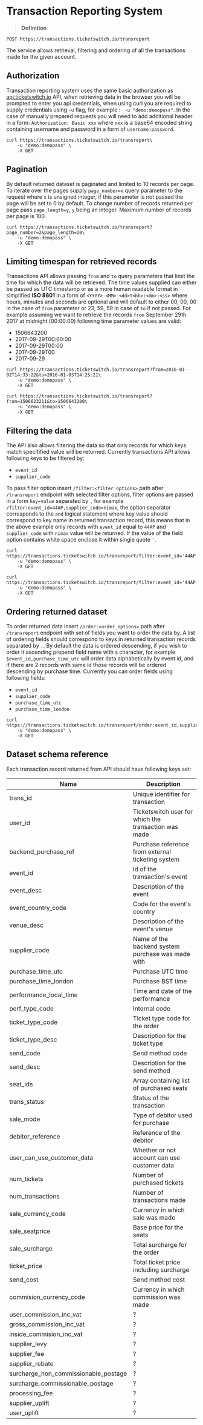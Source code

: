 # Transaction Reporting System 
> **Definition**

```
POST https://transactions.ticketswitch.io/transreport
```


The service allows retrieval, filtering and ordering of all the transactions made for
the given account. 

## Authorization
Transaction reporting system uses the same basic authorization as [api.ticketswitch.io](api.ticketswtich.io) API, when retrieving data in the browser you will be prompted to enter you api credentials, when using curl you are required to supply credentials using `-u` flag, for example : ` -u "demo:demopass"`. In the case of manually prepared requests you will need to add additional header in a form: `Authorization: Basic xxx` where `xxx` is a base64 encoded string containing username and password in a form of `username:password`.

```shell
curl https://transactions.ticketswitch.io/transreport\
    -u "demo:demopass" \
    -X GET
```

## Pagination
By default returned dataset is paginated and limited to 10 records per page. To iterate over the pages supply `page_number=x` query parameter to the request where `x` is unsigned integer, if this parameter is not passed the page will be set to 0 by default. To change number of records returned per page pass `page_length=y`, `y` being an integer. Maximum number of records per page is 100.

```shell
curl https://transactions.ticketswitch.io/transreport?page_number=2&page_length=20\
    -u "demo:demopass" \
    -X GET
```

## Limiting timespan for retrieved records
Transactions API allows passing `from` and `to` query parameters that limit the time for which the data will be retrieved. The time values supplied can either be passed as UTC timestamp or as a more human readable format in simplified **ISO 8601** in a form of `<YYYY>-<MM>-<dd>T<hh>:<mm>:<ss>` where hours, minutes and seconds are optional and will default to either 00, 00, 00 in the case of `from` parameter or 23, 59, 59 in case of `to` if not passed.
For example assuming we want to retrieve the records `from` September 29th 2017 at midnight (00:00:00) following time parameter values are valid:
- 1506643200
- 2017-09-29T00:00:00
- 2017-09-29T00:00
- 2017-09-29T00
- 2017-09-29


```shell
curl https://transactions.ticketswitch.io/transreport?from=2016-01-02T14:33:22&to=2016-01-03T14:25:21\
    -u "demo:demopass" \
    -X GET
```

```shell
curl https://transactions.ticketswitch.io/transreport?from=1506623211&to=1506643200\
    -u "demo:demopass" \
    -X GET
```

## Filtering the data
The API also allows filtering the data so that only records for which keys match specifified value will be returned.
Currently transactions API allows following keys to be filtered by:
- `event_id`
- `supplier_code`

To pass filter option insert `/filter:<filter_options>` path after `/transreport` endpoint with selected filter options,
filter options are passed in a form `key=value` separated by `,` for example `/filter:event_id=44AP,supplier_code=nimax`,
the option separator corresponds to the `and` logical statement where key value should correspond to key name in returned
transaction record, this means that in the above example only records with `event_id` equal to `44AP` and
`supplier_code` with `nimax` value will be returned. If the value of the field option contains white space enclose it within single quote `'`.

``` shell
curl https://transactions.ticketswitch.io/transreport/filter:event_id='44AP'\
    -u "demo:demopass" \
    -X GET
```


``` shell
curl https://transactions.ticketswitch.io/transreport/filter:event_id='44AP',supplier_code=nimax\
    -u "demo:demopass" \
    -X GET
```



## Ordering returned dataset

To order returned data insert `/order:<order_options>` path after `/transreport` endpoint with set of fields you want to order the data by. A
list of ordering fields should correspond to keys in returned transaction records separated by `,`. By default the data is ordered descending, if you 
wish to order it ascending prepend field name with `$` character, for example `$event_id,purchase_time_utc` will order data alphabetically by event id,
and if there are 2 records with same id those records will be ordered descending by purchase time. Currently you can order fields using following fields:
- `event_id`
- `supplier_code`
- `purchase_time_utc`
- `purchase_time_london`

``` shell
curl https://transactions.ticketswitch.io/transreport/order:event_id,supplier_code\
    -u "demo:demopass" \
    -X GET
```

## Dataset schema reference

Each transaction record returned from API should have following keys set:

| Name                                 | Description                                          |
|--------------------------------------|------------------------------------------------------|
| trans_id                             | Unique identifier for transaction                    |
| user_id                              | Ticketswitch user for which the transaction was made |
| backend_purchase_ref                 | Purchase reference from external ticketing system    |
| event_id                             | Id of the transaction's event                        |
| event_desc                           | Description of the event                             |
| event_country_code                   | Code for the event's country                         |
| venue_desc                           | Description of the event's venue                     |
| supplier_code                        | Name of the backend system purchase was made with    |
| purchase_time_utc                    | Purchase UTC time                                    |
| purchase_time_london                 | Purchase BST time                                    |
| performance_local_time               | Time and date of the performance                     |
| perf_type_code                       | Internal code                                        |
| ticket_type_code                     | Ticket type code for the order                       |
| ticket_type_desc                     | Description for the ticket type                      |
| send_code                            | Send method code                                     |
| send_desc                            | Description for the send method                      |
| seat_ids                             | Array containing list of purchased seats             |
| trans_status                         | Status of the transaction                            |
| sale_mode                            | Type of debitor used for purchase                    |
| debitor_reference                    | Reference of the debitor                             |
| user_can_use_customer_data           | Whether or not account can use customer data         |
| num_tickets                          | Number of purchased tickets                          |
| num_transactions                     | Number of transactions made                          |
| sale_currency_code                   | Currency in which sale was made                      |
| sale_seatprice                       | Base price for the seats                             |
| sale_surcharge                       | Total surcharge for the order                        |
| ticket_price                         | Total ticket price including surcharge               |
| send_cost                            | Send method cost                                     |
| commision_currency_code              | Currency in which commission was made                |
| user_commission_inc_vat              | ?                                                    |
| gross_commission_inc_vat             | ?                                                    |
| inside_commision_inc_vat             | ?                                                    |
| supplier_levy                        | ?                                                    |
| supplier_fee                         | ?                                                    |
| supplier_rebate                      | ?                                                    |
| surcharge_non_commissionable_postage | ?                                                    |
| surcharge_commissionable_postage     | ?                                                    |
| processing_fee                       | ?                                                    |
| supplier_uplift                      | ?                                                    |
| user_uplift                          | ?                                                    |


